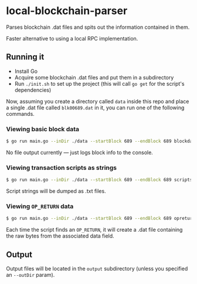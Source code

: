 
# local-blockchain-parser

Parses blockchain .dat files and spits out the information contained in them.

Faster alternative to using a local RPC implementation.

## Running it

- Install Go
- Acquire some blockchain .dat files and put them in a subdirectory
- Run `./init.sh` to set up the project (this will call `go get` for the script's dependencies)

Now, assuming you create a directory called `data` inside this repo and place a single .dat file called `blk00689.dat` in it, you can run one of the following commands.

### Viewing basic block data

```sh
$ go run main.go --inDir ./data --startBlock 689 --endBlock 689 blockdata
```

No file output currently — just logs block info to the console.

### Viewing transaction scripts as strings

```sh
$ go run main.go --inDir ./data --startBlock 689 --endBlock 689 scripts
```

Script strings will be dumped as .txt files.

### Viewing `OP_RETURN` data

```sh
$ go run main.go --inDir ./data --startBlock 689 --endBlock 689 opreturns
```

Each time the script finds an `OP_RETURN`, it will create a .dat file containing the raw bytes from the associated data field.

## Output

Output files will be located in the `output` subdirectory (unless you specified an `--outDir` param).

